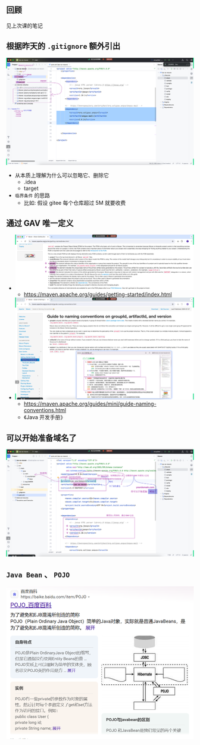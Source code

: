 ## 回顾
见上次课的笔记

## 根据昨天的 `.gitignore` 额外引出
![img_1.png](img_1.png)
- 从本质上理解为什么可以忽略它、删除它
  - .idea
  - target
- `临界条件` 的思路
  - 比如: 假设 gitee 每个仓库超过 5M 就要收费

## 通过 GAV 唯一定义
- ![img_2.png](img_2.png)
  - https://maven.apache.org/guides/getting-started/index.html
- ![img_3.png](img_3.png)
  - https://maven.apache.org/guides/mini/guide-naming-conventions.html
  - 《Java 开发手册》

## 可以开始准备域名了
![img_4.png](img_4.png)

## `Java Bean` 、 `POJO`
![img.png](img.png)



